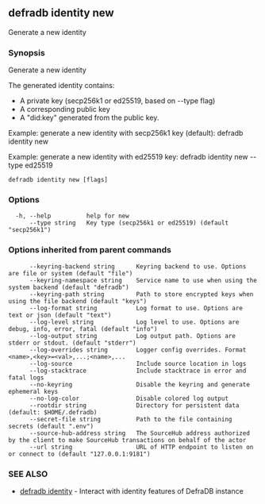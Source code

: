 ## defradb identity new

Generate a new identity

### Synopsis

Generate a new identity

The generated identity contains:
- A private key (secp256k1 or ed25519, based on --type flag)
- A corresponding public key
- A "did:key" generated from the public key.

Example: generate a new identity with secp256k1 key (default):
  defradb identity new

Example: generate a new identity with ed25519 key:
  defradb identity new --type ed25519



```
defradb identity new [flags]
```

### Options

```
  -h, --help          help for new
      --type string   Key type (secp256k1 or ed25519) (default "secp256k1")
```

### Options inherited from parent commands

```
      --keyring-backend string      Keyring backend to use. Options are file or system (default "file")
      --keyring-namespace string    Service name to use when using the system backend (default "defradb")
      --keyring-path string         Path to store encrypted keys when using the file backend (default "keys")
      --log-format string           Log format to use. Options are text or json (default "text")
      --log-level string            Log level to use. Options are debug, info, error, fatal (default "info")
      --log-output string           Log output path. Options are stderr or stdout. (default "stderr")
      --log-overrides string        Logger config overrides. Format <name>,<key>=<val>,...;<name>,...
      --log-source                  Include source location in logs
      --log-stacktrace              Include stacktrace in error and fatal logs
      --no-keyring                  Disable the keyring and generate ephemeral keys
      --no-log-color                Disable colored log output
      --rootdir string              Directory for persistent data (default: $HOME/.defradb)
      --secret-file string          Path to the file containing secrets (default ".env")
      --source-hub-address string   The SourceHub address authorized by the client to make SourceHub transactions on behalf of the actor
      --url string                  URL of HTTP endpoint to listen on or connect to (default "127.0.0.1:9181")
```

### SEE ALSO

* [defradb identity](defradb_identity.md)	 - Interact with identity features of DefraDB instance


